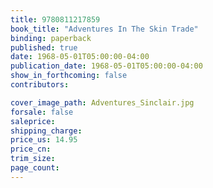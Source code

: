 ```yaml
---
title: 9780811217859
book_title: "Adventures In The Skin Trade"
binding: paperback
published: true
date: 1968-05-01T05:00:00-04:00
publication_date: 1968-05-01T05:00:00-04:00
show_in_forthcoming: false
contributors:

cover_image_path: Adventures_Sinclair.jpg
forsale: false
saleprice:
shipping_charge:
price_us: 14.95
price_cn:
trim_size:
page_count:
---
```


